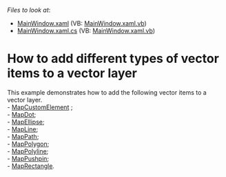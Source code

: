<!-- default file list -->
*Files to look at*:

* [MainWindow.xaml](./CS/DXMapExample/MainWindow.xaml) (VB: [MainWindow.xaml.vb](./VB/DXMapExample/MainWindow.xaml.vb))
* [MainWindow.xaml.cs](./CS/DXMapExample/MainWindow.xaml.cs) (VB: [MainWindow.xaml.vb](./VB/DXMapExample/MainWindow.xaml.vb))
<!-- default file list end -->
# How to add different types of vector items to a vector layer


This example demonstrates how to add the following vector items to a vector layer.<br />- <a href="https://documentation.devexpress.com/#WPF/clsDevExpressXpfMapMapCustomElementtopic">MapCustomElement</a> ;<br />- <a href="https://documentation.devexpress.com/#WPF/clsDevExpressXpfMapMapDottopic">MapDot</a>;<br />- <a href="https://documentation.devexpress.com/#WPF/clsDevExpressXpfMapMapEllipsetopic">MapEllipse</a>;<br />- <a href="https://documentation.devexpress.com/#WPF/clsDevExpressXpfMapMapLinetopic">MapLine</a>;<br />- <a href="https://documentation.devexpress.com/#WPF/clsDevExpressXpfMapMapPathtopic">MapPath</a>;<br />- <a href="https://documentation.devexpress.com/#WPF/clsDevExpressXpfMapMapPolygontopic">MapPolygon</a>;<br />- <a href="https://documentation.devexpress.com/#WPF/clsDevExpressXpfMapMapPolylinetopic">MapPolyline</a>;<br />- <a href="https://documentation.devexpress.com/#WPF/clsDevExpressXpfMapMapPushpintopic">MapPushpin</a>;<br />- <a href="https://documentation.devexpress.com/#WPF/clsDevExpressXpfMapMapRectangletopic">MapRectangle</a>.

<br/>


